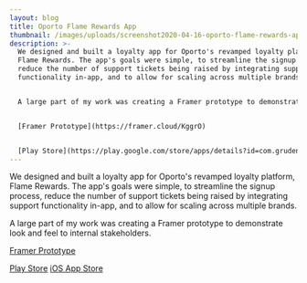 ```yaml
---
layout: blog
title: Oporto Flame Rewards App
thumbnail: /images/uploads/screenshot2020-04-16-oporto-flame-rewards-apps-on-google-play.png
description: >-
  We designed and built a loyalty app for Oporto's revamped loyalty platform,
  Flame Rewards. The app's goals were simple, to streamline the signup process,
  reduce the number of support tickets being raised by integrating support
  functionality in-app, and to allow for scaling across multiple brands.


  A large part of my work was creating a Framer prototype to demonstrate look and feel to internal stakeholders.


  [Framer Prototype](https://framer.cloud/KggrO)


  [Play Store](https://play.google.com/store/apps/details?id=com.gruden.oporto) [iOS App Store](https://itunes.apple.com/au/app/oporto/id920675672?mt=8)
---
```

We designed and built a loyalty app for Oporto's revamped loyalty platform, Flame Rewards. The app's goals were simple, to streamline the signup process, reduce the number of support tickets being raised by integrating support functionality in-app, and to allow for scaling across multiple brands.

A large part of my work was creating a Framer prototype to demonstrate look and feel to internal stakeholders.

[Framer Prototype](https://framer.cloud/KggrO)

[Play Store](https://play.google.com/store/apps/details?id=com.gruden.oporto) [iOS App Store](https://itunes.apple.com/au/app/oporto/id920675672?mt=8)